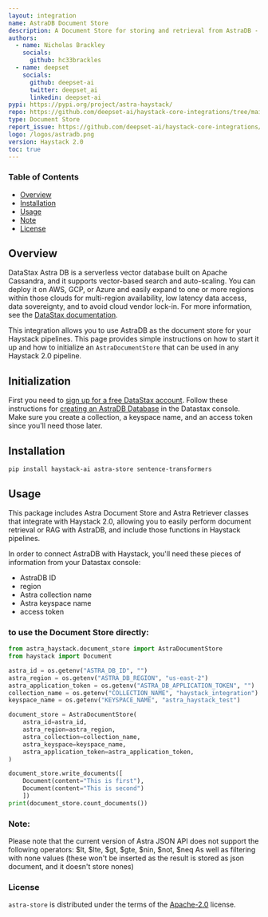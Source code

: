 ```yaml
---
layout: integration
name: AstraDB Document Store
description: A Document Store for storing and retrieval from AstraDB - built for Haystack 2.0.
authors:
  - name: Nicholas Brackley
    socials:
      github: hc33brackles
  - name: deepset
    socials:
      github: deepset-ai
      twitter: deepset_ai
      linkedin: deepset-ai
pypi: https://pypi.org/project/astra-haystack/
repo: https://github.com/deepset-ai/haystack-core-integrations/tree/main/integrations/astra
type: Document Store
report_issue: https://github.com/deepset-ai/haystack-core-integrations/issues
logo: /logos/astradb.png
version: Haystack 2.0
toc: true
---
```


### **Table of Contents**
- [Overview](#overview)
- [Installation](#installation)
- [Usage](#usage)
- [Note](#note)
- [License](#license)

## Overview


DataStax Astra DB is a serverless vector database built on Apache Cassandra, and it supports vector-based search and auto-scaling. You can deploy it on AWS, GCP, or Azure and easily expand to one or more regions within those clouds for multi-region availability, low latency data access, data sovereignty, and to avoid cloud vendor lock-in. For more information, see the [DataStax documentation](https://docs.datastax.com/en/astra-serverless/docs/).


This integration allows you to use AstraDB as the document store for your Haystack pipelines. This page provides simple instructions on how to start it up and how to initialize an `AstraDocumentStore` that can be used in any Haystack 2.0 pipeline.

## Initialization

First you need to [sign up for a free DataStax account](https://astra.datastax.com/signup). Follow these instructions for [creating an AstraDB Database](https://docs.datastax.com/en/astra/astra-db-vector/databases/create-database.html#create-a-serverless-non-vector-database) in the Datastax console. Make sure you create a collection, a keyspace name, and an access token since you'll need those later.

## Installation

```console
pip install haystack-ai astra-store sentence-transformers
```
## Usage

This package includes Astra Document Store and Astra Retriever classes that integrate with Haystack 2.0, allowing you to easily perform document retrieval or RAG with AstraDB, and include those functions in Haystack pipelines.

In order to connect AstraDB with Haystack, you'll need these pieces of information from your Datastax console:
- AstraDB ID
- region
- Astra collection name
- Astra keyspace name
- access token

### to use the Document Store directly:

```python
from astra_haystack.document_store import AstraDocumentStore
from haystack import Document

astra_id = os.getenv("ASTRA_DB_ID", "")
astra_region = os.getenv("ASTRA_DB_REGION", "us-east-2")
astra_application_token = os.getenv("ASTRA_DB_APPLICATION_TOKEN", "")
collection_name = os.getenv("COLLECTION_NAME", "haystack_integration")
keyspace_name = os.getenv("KEYSPACE_NAME", "astra_haystack_test")

document_store = AstraDocumentStore(
    astra_id=astra_id,
    astra_region=astra_region,
    astra_collection=collection_name,
    astra_keyspace=keyspace_name,
    astra_application_token=astra_application_token,
)

document_store.write_documents([
    Document(content="This is first"),
    Document(content="This is second")
    ])
print(document_store.count_documents())
```

### Note:
Please note that the current version of Astra JSON API does not support the following operators:
$lt, $lte, $gt, $gte, $nin, $not, $neq 
As well as filtering with none values (these won't be inserted as the result is stored as json document, and it doesn't store nones)

### License

`astra-store` is distributed under the terms of the [Apache-2.0](https://spdx.org/licenses/Apache-2.0.html) license.